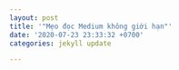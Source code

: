 ```yaml
---
layout: post
title: '"Mẹo đọc Medium không giới hạn"'
date: '2020-07-23 23:33:32 +0700'
categories: jekyll update

---
```



<!--stackedit_data:
eyJwcm9wZXJ0aWVzIjoibGF5b3V0OiBwb3N0XG50aXRsZTogJ1
wiTeG6uW8gxJHhu41jIE1lZGl1bSBraMO0bmcgZ2nhu5tpIGjh
uqFuXCInXG5kYXRlOiAnMjAyMC0wNy0yMyAyMzozMzozMiArMD
cwMCdcbmNhdGVnb3JpZXM6IGpla3lsbCB1cGRhdGVcbiIsImhp
c3RvcnkiOlstMTg0MDIwOTI4Ml19
-->